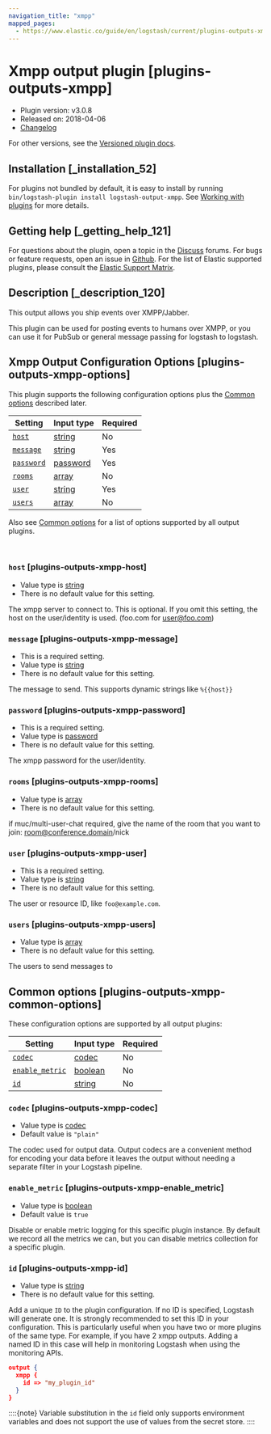 ```yaml
---
navigation_title: "xmpp"
mapped_pages:
  - https://www.elastic.co/guide/en/logstash/current/plugins-outputs-xmpp.html
---
```


# Xmpp output plugin [plugins-outputs-xmpp]


* Plugin version: v3.0.8
* Released on: 2018-04-06
* [Changelog](https://github.com/logstash-plugins/logstash-output-xmpp/blob/v3.0.8/CHANGELOG.md)

For other versions, see the [Versioned plugin docs](/vpr/output-xmpp-index.md).

## Installation [_installation_52]

For plugins not bundled by default, it is easy to install by running `bin/logstash-plugin install logstash-output-xmpp`. See [Working with plugins](logstash://reference/working-with-plugins.md) for more details.


## Getting help [_getting_help_121]

For questions about the plugin, open a topic in the [Discuss](http://discuss.elastic.co) forums. For bugs or feature requests, open an issue in [Github](https://github.com/logstash-plugins/logstash-output-xmpp). For the list of Elastic supported plugins, please consult the [Elastic Support Matrix](https://www.elastic.co/support/matrix#logstash_plugins).


## Description [_description_120]

This output allows you ship events over XMPP/Jabber.

This plugin can be used for posting events to humans over XMPP, or you can use it for PubSub or general message passing for logstash to logstash.


## Xmpp Output Configuration Options [plugins-outputs-xmpp-options]

This plugin supports the following configuration options plus the [Common options](plugins-outputs-xmpp.md#plugins-outputs-xmpp-common-options) described later.

| Setting | Input type | Required |
| --- | --- | --- |
| [`host`](plugins-outputs-xmpp.md#plugins-outputs-xmpp-host) | [string](introduction.md#string) | No |
| [`message`](plugins-outputs-xmpp.md#plugins-outputs-xmpp-message) | [string](introduction.md#string) | Yes |
| [`password`](plugins-outputs-xmpp.md#plugins-outputs-xmpp-password) | [password](introduction.md#password) | Yes |
| [`rooms`](plugins-outputs-xmpp.md#plugins-outputs-xmpp-rooms) | [array](introduction.md#array) | No |
| [`user`](plugins-outputs-xmpp.md#plugins-outputs-xmpp-user) | [string](introduction.md#string) | Yes |
| [`users`](plugins-outputs-xmpp.md#plugins-outputs-xmpp-users) | [array](introduction.md#array) | No |

Also see [Common options](plugins-outputs-xmpp.md#plugins-outputs-xmpp-common-options) for a list of options supported by all output plugins.

 

### `host` [plugins-outputs-xmpp-host]

* Value type is [string](introduction.md#string)
* There is no default value for this setting.

The xmpp server to connect to. This is optional. If you omit this setting, the host on the user/identity is used. (foo.com for [user@foo.com](mailto:user@foo.com))


### `message` [plugins-outputs-xmpp-message]

* This is a required setting.
* Value type is [string](introduction.md#string)
* There is no default value for this setting.

The message to send. This supports dynamic strings like `%{{host}}`


### `password` [plugins-outputs-xmpp-password]

* This is a required setting.
* Value type is [password](introduction.md#password)
* There is no default value for this setting.

The xmpp password for the user/identity.


### `rooms` [plugins-outputs-xmpp-rooms]

* Value type is [array](introduction.md#array)
* There is no default value for this setting.

if muc/multi-user-chat required, give the name of the room that you want to join: room@conference.domain/nick


### `user` [plugins-outputs-xmpp-user]

* This is a required setting.
* Value type is [string](introduction.md#string)
* There is no default value for this setting.

The user or resource ID, like `foo@example.com`.


### `users` [plugins-outputs-xmpp-users]

* Value type is [array](introduction.md#array)
* There is no default value for this setting.

The users to send messages to



## Common options [plugins-outputs-xmpp-common-options]

These configuration options are supported by all output plugins:

| Setting | Input type | Required |
| --- | --- | --- |
| [`codec`](plugins-outputs-xmpp.md#plugins-outputs-xmpp-codec) | [codec](logstash://reference/configuration-file-structure.md#codec) | No |
| [`enable_metric`](plugins-outputs-xmpp.md#plugins-outputs-xmpp-enable_metric) | [boolean](logstash://reference/configuration-file-structure.md#boolean) | No |
| [`id`](plugins-outputs-xmpp.md#plugins-outputs-xmpp-id) | [string](logstash://reference/configuration-file-structure.md#string) | No |

### `codec` [plugins-outputs-xmpp-codec]

* Value type is [codec](logstash://reference/configuration-file-structure.md#codec)
* Default value is `"plain"`

The codec used for output data. Output codecs are a convenient method for encoding your data before it leaves the output without needing a separate filter in your Logstash pipeline.


### `enable_metric` [plugins-outputs-xmpp-enable_metric]

* Value type is [boolean](logstash://reference/configuration-file-structure.md#boolean)
* Default value is `true`

Disable or enable metric logging for this specific plugin instance. By default we record all the metrics we can, but you can disable metrics collection for a specific plugin.


### `id` [plugins-outputs-xmpp-id]

* Value type is [string](logstash://reference/configuration-file-structure.md#string)
* There is no default value for this setting.

Add a unique `ID` to the plugin configuration. If no ID is specified, Logstash will generate one. It is strongly recommended to set this ID in your configuration. This is particularly useful when you have two or more plugins of the same type. For example, if you have 2 xmpp outputs. Adding a named ID in this case will help in monitoring Logstash when using the monitoring APIs.

```json
output {
  xmpp {
    id => "my_plugin_id"
  }
}
```

::::{note} 
Variable substitution in the `id` field only supports environment variables and does not support the use of values from the secret store.
::::




